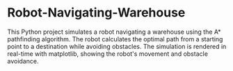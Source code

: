# Robot-Navigating-Warehouse
This Python project simulates a robot navigating a warehouse using the A* pathfinding algorithm. The robot calculates the optimal path from a starting point to a destination while avoiding obstacles. The simulation is rendered in real-time with matplotlib, showing the robot's movement and obstacle avoidance.
